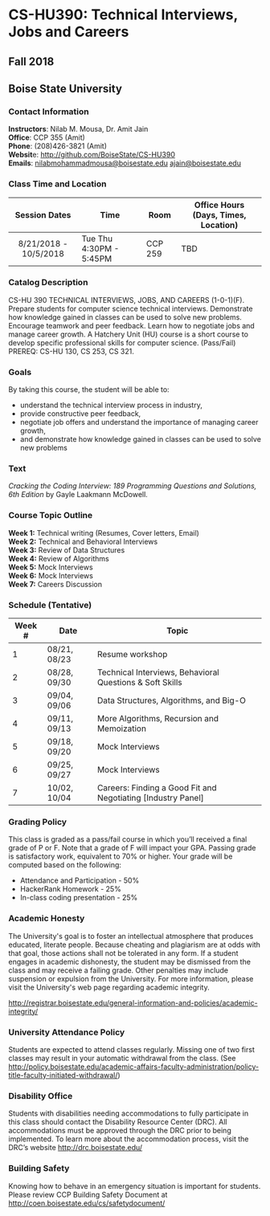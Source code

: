 # CS-HU390: Technical Interviews, Jobs and Careers
## Fall 2018
## Boise State University


### Contact Information 

**Instructors**: Nilab M. Mousa, Dr. Amit Jain  
**Office**: CCP 355 (Amit)   
**Phone**: (208)426-3821 (Amit)   
**Websit**e: http://github.com/BoiseState/CS-HU390  
**Emails**: nilabmohammadmousa@boisestate.edu   ajain@boisestate.edu

### Class Time and Location
|     Session Dates     | Time                   | Room    | Office Hours (Days, Times, Location) |
|:---------------------:|------------------------|---------|--------------------------------------|
|8/21/2018 - 10/5/2018  | Tue Thu 4:30PM - 5:45PM | CCP 259 | TBD  |

### Catalog Description 
CS-HU 390 TECHNICAL INTERVIEWS, JOBS, AND CAREERS (1-0-1)(F). Prepare students
for computer science technical interviews. Demonstrate how knowledge gained in
classes can be used to solve new problems. Encourage teamwork and peer feedback.
Learn how to negotiate jobs and manage career growth. A Hatchery Unit (HU) course
is a short course to develop specific professional skills for computer science.
(Pass/Fail) PREREQ: CS-HU 130, CS 253, CS 321.

### Goals

By taking this course, the student will be able to:

* understand the technical interview process in industry,  
* provide constructive peer feedback,  
* negotiate job offers and understand the importance of managing career growth,  
* and demonstrate how knowledge gained in classes can be used to solve new problems 


### Text 
*Cracking the Coding Interview: 189 Programming Questions and Solutions, 6th Edition* by
Gayle Laakmann McDowell.


### Course Topic Outline
**Week 1:** Technical writing (Resumes, Cover letters, Email)  
**Week 2:** Technical and Behavioral Interviews  
**Week 3:** Review of Data Structures  
**Week 4:** Review of Algorithms  
**Week 5:** Mock Interviews  
**Week 6:** Mock Interviews  
**Week 7:** Careers Discussion  

### Schedule (Tentative)
| Week # | Date  | Topic                                                        |
|--------|-------|--------------------------------------------------------------|
| 1      | 08/21, 08/23 | Resume workshop                                              |
| 2      | 08/28, 09/30 | Technical Interviews, Behavioral Questions & Soft Skills     |
| 3      | 09/04, 09/06 | Data Structures, Algorithms, and Big-O                       |
| 4      | 09/11, 09/13 | More Algorithms, Recursion and Memoization                                    |
| 5      | 09/18, 09/20 | Mock Interviews                                              |
| 6      | 09/25, 09/27 | Mock Interviews                                              |
| 7      | 10/02, 10/04 | Careers: Finding a Good Fit and Negotiating [Industry Panel] |



### Grading Policy 
This class is graded as a pass/fail course in which you’ll received a final grade of P or
F. Note that a grade of F will impact your GPA. Passing grade is satisfactory work, equivalent
to 70% or higher. Your grade will be computed based on the following:

* Attendance and Participation - 50% 
* HackerRank Homework - 25%
* In-class coding presentation - 25%


### Academic Honesty
The University's goal is to foster an intellectual atmosphere that produces educated,
literate people. Because cheating and plagiarism are at odds with that goal, those
actions shall not be tolerated in any form. If a student engages in academic
dishonesty, the student may be dismissed from the class and may receive a failing
grade. Other penalties may include suspension or expulsion from the University.
For more information, please visit the University's web page regarding academic integrity. 

http://registrar.boisestate.edu/general-information-and-policies/academic-integrity/


### University Attendance Policy
Students are expected to attend classes regularly. Missing one of two first classes
may result in your automatic withdrawal from the class. (See
http://policy.boisestate.edu/academic-affairs-faculty-administration/policy-title-faculty-initiated-withdrawal/)

### Disability Office
Students with disabilities needing accommodations to fully participate in this class
should contact the Disability Resource Center (DRC). All accommodations must be
approved through the DRC prior to being implemented. To learn more about the
accommodation process, visit the DRC’s website http://drc.boisestate.edu/


### Building Safety
Knowing how to behave in an emergency situation is important for students.
Please review CCP Building Safety Document at
http://coen.boisestate.edu/cs/safetydocument/

